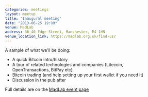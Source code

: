 ```yaml
---
categories: meetings
layout: meetup
title: "Inaugural meeting"
date: "2013-06-25 19:00"
venue: MadLab
address: 36-40 Edge Street, Manchester, M4 1HN
venue_location_link: https://madlab.org.uk/find-us/
---
```


A sample of what we'll be doing:

* A quick Bitcoin intro/history
* A tour of related technologies and companies (Litecoin, OpenTransactions, BitPay etc)
* Bitcoin trading (and help setting up your first wallet if you need it)
* Discussion in the pub after

Full details are on the [MadLab event page](http://madlab.org.uk/content/bitcoin-manchester/)